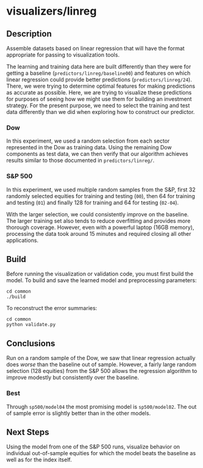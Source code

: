 visualizers/linreg
===
Description
---
Assemble datasets based on linear regression that
will have the format appropriate for passing to
visualization tools.

The learning and training data here are built differently
than they were for getting a baseline (`predictors/linreg/baseline00`)
and features on which linear regression could provide
better predictions (`predictors/linreg/24`). There, we were trying
to determine optimal features for making predictions
as accurate as possible. Here, we are trying to visualize
these predictions for purposes of seeing how we might
use them for building an investment strategy. For the present purpose,
we need to select the training and test data differently
than we did when exploring how to construct our predictor.

### Dow
In this experiment, we used a random selection from each sector represented
in the Dow as training data. Using the remaining Dow components
as test data, we can then verify that our algorithm achieves
results similar to those documented in `predictors/linreg/`.

### S&P 500
In this experiment, we used multiple random samples from the S&P, first
32 randomly selected equities for training and testing (`00`), then 64
for training and testing (`01`) and finally 128 for training and 64 for testing
(`02-04`).

With the larger selection, we could consistently improve on the baseline.
The larger training set also tends to reduce
overfitting and provides more thorough coverage. However, even with
a powerful laptop (16GB memory), processing the data took around 15 minutes
and required closing all other applications.

Build
---
Before running the visualization or validation code, you must
first build the model.
To build and save the learned model and preprocessing
parameters:

    cd common
    ./build
    
To reconstruct the error summaries:

    cd common
    python validate.py

Conclusions
---
Run on a random sample of the Dow, we saw that linear regression
actually does *worse* than the baseline out of sample. However, a fairly
large random selection (128 equities) from the S&P 500 allows the regression
algorithm to improve modestly but consistently over the baseline.

### Best
Through `sp500/model04` the most promising model is `sp500/model02`. The out
of sample error is slightly better than in the other models.

Next Steps
---
Using the model from one of the S&P 500 runs, visualize behavior on 
individual out-of-sample equities for which the model beats the baseline
as well as for the index itself.
